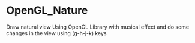 # OpenGL_Nature
Draw natural view Using OpenGL Library with musical effect and do some changes in the view using (g-h-j-k) keys
